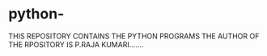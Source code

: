 # python-
THIS REPOSITORY CONTAINS THE PYTHON PROGRAMS 
THE AUTHOR OF THE RPOSITORY IS P.RAJA KUMARI.......

